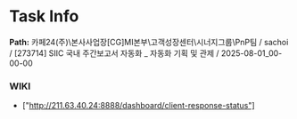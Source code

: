 # Task Info

**Path:** 카페24(주)\본사사업장\[CG]MI본부\고객성장센터\시너지그룹\PnP팀 / sachoi / [273714] SIIC 국내 주간보고서 자동화 _ 자동화 기획 및 관제 / 2025-08-01_00-00-00

### WIKI
- ["http://211.63.40.24:8888/dashboard/client-response-status"]

